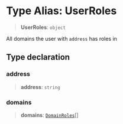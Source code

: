 # Type Alias: UserRoles

> **UserRoles**: `object`

All domains the user with `address` has roles in

## Type declaration

### address

> **address**: `string`

### domains

> **domains**: [`DomainRoles`](DomainRoles.md)[]
